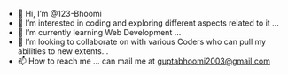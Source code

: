 - 👋 Hi, I’m @123-Bhoomi
- 👀 I’m interested in coding and exploring different aspects related to it ...
- 🌱 I’m currently learning Web Development ...
- 💞️ I’m looking to collaborate on  with various Coders who can pull my abilities to new extents...
- 📫 How to reach me  ...
can mail me at guptabhoomi2003@gmail.com
<!---
123-Bhoomi/123-Bhoomi is a ✨ special ✨ repository because its `README.md` (this file) appears on your GitHub profile.
You can click the Preview link to take a look at your changes.
--->
